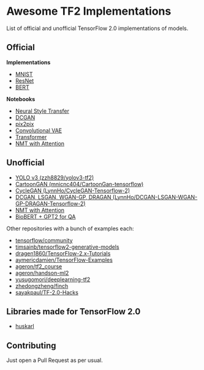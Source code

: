 # Awesome TF2 Implementations

List of official and unofficial TensorFlow 2.0 implementations of models.

## Official

**Implementations**

* [MNIST](https://github.com/tensorflow/tensorflow/blob/master/tensorflow/examples/tf2_showcase/mnist.py)
* [ResNet](https://github.com/tensorflow/models/tree/master/official/resnet/keras)
* [BERT](https://github.com/tensorflow/models/tree/master/official/bert)

**Notebooks**

* [Neural Style Transfer](https://www.tensorflow.org/beta/tutorials/generative/style_transfer)
* [DCGAN](https://www.tensorflow.org/beta/tutorials/generative/dcgan)
* [pix2pix](https://www.tensorflow.org/beta/tutorials/generative/pix2pix)
* [Convolutional VAE](https://www.tensorflow.org/beta/tutorials/generative/cvae)
* [Transformer](https://www.tensorflow.org/beta/tutorials/text/transformer)
* [NMT with Attention](https://www.tensorflow.org/beta/tutorials/text/nmt_with_attention)

## Unofficial

* [YOLO v3 (zzh8829/yolov3-tf2)](https://github.com/zzh8829/yolov3-tf2)
* [CartoonGAN (mnicnc404/CartoonGan-tensorflow)](https://github.com/mnicnc404/CartoonGan-tensorflow)
* [CycleGAN (LynnHo/CycleGAN-Tensorflow-2)](https://github.com/LynnHo/CycleGAN-Tensorflow-2)
* [DCGAN, LSGAN, WGAN-GP, DRAGAN (LynnHo/DCGAN-LSGAN-WGAN-GP-DRAGAN-Tensorflow-2)](https://github.com/LynnHo/DCGAN-LSGAN-WGAN-GP-DRAGAN-Tensorflow-2)
* [NMT with Attention](https://github.com/thisisiron/nmt-attention-tf)
* [BioBERT + GPT2 for QA](https://github.com/re-search/DocProduct)

Other repositories with a bunch of examples each:

* [tensorflow/community](https://github.com/tensorflow/examples/tree/master/community)
* [timsainb/tensorflow2-generative-models](https://github.com/timsainb/tensorflow2-generative-models)
* [dragen1860/TensorFlow-2.x-Tutorials](https://github.com/dragen1860/TensorFlow-2.x-Tutorials)
* [aymericdamien/TensorFlow-Examples](https://github.com/aymericdamien/TensorFlow-Examples/tree/master/tensorflow_v2)
* [ageron/tf2_course](https://github.com/ageron/tf2_course)
* [ageron/handson-ml2](https://github.com/ageron/handson-ml2)
* [yusugomori/deeplearning-tf2](https://github.com/yusugomori/deeplearning-tf2)
* [zhedongzheng/finch](https://github.com/zhedongzheng/finch)
* [sayakpaul/TF-2.0-Hacks](https://github.com/sayakpaul/TF-2.0-Hacks)

## Libraries made for TensorFlow 2.0

* [huskarl](https://github.com/danaugrs/huskarl)

## Contributing

Just open a Pull Request as per usual. 
